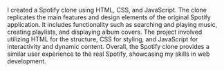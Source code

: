 I created a Spotify clone using HTML, CSS, and JavaScript. The clone replicates the main features and design elements of the original Spotify application. It includes functionality such as searching and playing music, creating playlists, and displaying album covers. The project involved utilizing HTML for the structure, CSS for styling, and JavaScript for interactivity and dynamic content. Overall, the Spotify clone provides a similar user experience to the real Spotify, showcasing my skills in web development.
